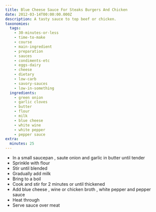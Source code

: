 ```yaml
---
title: Blue Cheese Sauce For Steaks Burgers And Chicken
date: 2012-03-14T00:00:00.000Z
description: A tasty sauce to top beef or chicken.
taxonomies:
  tags:
    - 30-minutes-or-less
    - time-to-make
    - course
    - main-ingredient
    - preparation
    - sauces
    - condiments-etc
    - eggs-dairy
    - cheese
    - dietary
    - low-carb
    - savory-sauces
    - low-in-something
  ingredients:
    - green onion
    - garlic cloves
    - butter
    - flour
    - milk
    - blue cheese
    - white wine
    - white pepper
    - pepper sauce
extra:
  minutes: 25
---
```

 - In a small saucepan , saute onion and garlic in butter until tender
 - Sprinkle with flour
 - Stir until blended
 - Gradually add milk
 - Bring to a boil
 - Cook and stir for 2 minutes or until thickened
 - Add blue cheese , wine or chicken broth , white pepper and pepper sauce
 - Heat through
 - Serve sauce over meat
